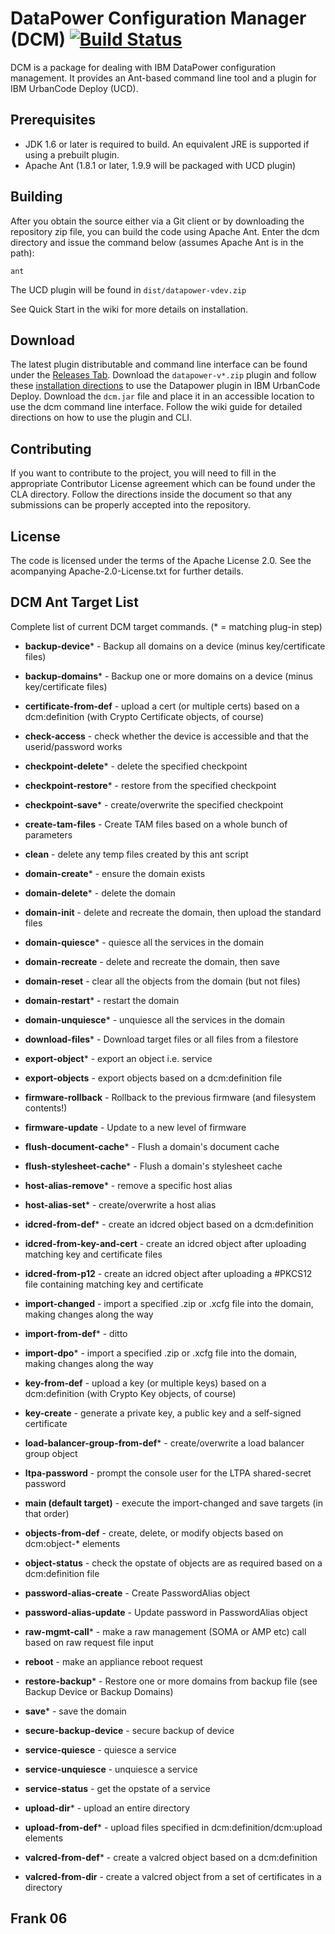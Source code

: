 # DataPower Configuration Manager (DCM) [![Build Status](https://travis-ci.org/ibm-datapower/datapower-configuration-manager.svg?branch=master)](https://travis-ci.org/ibm-datapower/datapower-configuration-manager)

DCM is a package for dealing with IBM DataPower configuration management.
It provides an Ant-based command line tool and a plugin for IBM UrbanCode
Deploy (UCD).

## Prerequisites

* JDK 1.6 or later is required to build. An equivalent JRE is supported if using a prebuilt plugin.
* Apache Ant (1.8.1 or later, 1.9.9 will be packaged with UCD plugin)

## Building

After you obtain the source either via a Git client or by downloading the repository zip file,
you can build the code using Apache Ant. Enter the dcm directory and issue the command below (assumes
Apache Ant is in the path):

    ant

The UCD plugin will be found in `dist/datapower-vdev.zip`

See Quick Start in the wiki for more details on installation.

## Download
The latest plugin distributable and command line interface can be found under the [Releases Tab](https://github.com/ibm-datapower/datapower-configuration-manager/releases).
Download the `datapower-v*.zip` plugin and follow these [installation directions](https://developer.ibm.com/urbancode/docs/installing-plugins-ucd/#ucd) to use the Datapower plugin in IBM UrbanCode Deploy.
Download the `dcm.jar` file and place it in an accessible location to use the dcm command line interface.
Follow the wiki guide for detailed directions on how to use the plugin and CLI.

## Contributing

If you want to contribute to the project, you will need to fill in the appropriate Contributor
License agreement which can be found under the CLA directory. Follow the directions inside the
document so that any submissions can be properly accepted into the repository.

## License

The code is licensed under the terms of the Apache License 2.0. See the acompanying Apache-2.0-License.txt
for further details.

## DCM Ant Target List

Complete list of current DCM target commands. (* = matching plug-in step)

- __backup-device__*  - Backup all domains on a device (minus key/certificate files)
- __backup-domains__* - Backup one or more domains on a device (minus key/certificate files)

- __certificate-from-def__ - upload a cert (or multiple certs) based on a dcm:definition (with Crypto Certificate objects, of course)

- __check-access__ - check whether the device is accessible and that the userid/password works

- __checkpoint-delete__*  - delete the specified checkpoint
- __checkpoint-restore__* - restore from the specified checkpoint
- __checkpoint-save__*    - create/overwrite the specified checkpoint

- __create-tam-files__ - Create TAM files based on a whole bunch of parameters

- __clean__ - delete any temp files created by this ant script

- __domain-create__*    - ensure the domain exists
- __domain-delete__*    - delete the domain
- __domain-init__       - delete and recreate the domain, then upload the standard files
- __domain-quiesce__*   - quiesce all the services in the domain
- __domain-recreate__   - delete and recreate the domain, then save
- __domain-reset__      - clear all the objects from the domain (but not files)
- __domain-restart__*   - restart the domain
- __domain-unquiesce__* - unquiesce all the services in the domain

- __download-files__* - Download target files or all files from a filestore

- __export-object__* - export an object i.e. service
- __export-objects__ - export objects based on a dcm:definition file

- __firmware-rollback__ - Rollback to the previous firmware (and filesystem contents!)
- __firmware-update__   - Update to a new level of firmware

- __flush-document-cache__*   - Flush a domain's document cache
- __flush-stylesheet-cache__*   - Flush a domain's stylesheet cache

- __host-alias-remove__* - remove a specific host alias
- __host-alias-set__*    - create/overwrite a host alias

- __idcred-from-def__* - create an idcred object based on a dcm:definition
- __idcred-from-key-and-cert__ - create an idcred object after uploading matching key and certificate files
- __idcred-from-p12__  - create an idcred object after uploading a #PKCS12 file containing matching key and certificate

- __import-changed__   - import a specified .zip or .xcfg file into the domain, making changes along the way
- __import-from-def__* - ditto
- __import-dpo__*      - import a specified .zip or .xcfg file into the domain, making changes along the way

- __key-from-def__ - upload a key (or multiple keys) based on a dcm:definition (with Crypto Key objects, of course)
- __key-create__   - generate a private key, a public key and a self-signed certificate

- __load-balancer-group-from-def__* - create/overwrite a load balancer group object

- __ltpa-password__ - prompt the console user for the LTPA shared-secret password

- __main (default target)__ - execute the import-changed and save targets (in that order)

- __objects-from-def__ - create, delete, or modify objects based on dcm:object-* elements

- __object-status__ - check the opstate of objects are as required based on a dcm:definition file

- __password-alias-create__ - Create PasswordAlias object
- __password-alias-update__ - Update password in PasswordAlias object

- __raw-mgmt-call__* - make a raw management (SOMA or AMP etc) call based on raw request file input

- __reboot__ - make an appliance reboot request

- __restore-backup__* - Restore one or more domains from backup file (see Backup Device or Backup Domains)

- __save__* - save the domain

- __secure-backup-device__ - secure backup of device

- __service-quiesce__   - quiesce a service
- __service-unquiesce__ - unquiesce a service
- __service-status__    - get the opstate of a service

- __upload-dir__*      - upload an entire directory
- __upload-from-def__* - upload files specified in dcm:definition/dcm:upload elements

- __valcred-from-def__* - create a valcred object based on a dcm:definition
- __valcred-from-dir__  - create a valcred object from a set of certificates in a directory

## Frank 06
